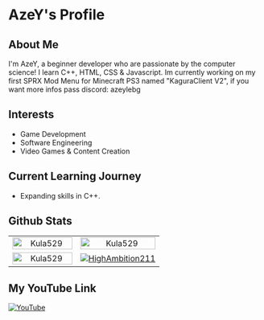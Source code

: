 # AzeY's Profile
## About Me

I'm AzeY, a beginner developer who are passionate by the computer science! I learn C++, HTML, CSS & Javascript.
Im currently working on my first SPRX Mod Menu for Minecraft PS3 named "KaguraClient V2", if you want more infos pass discord: azeylebg

## Interests

- Game Development
- Software Engineering
- Video Games & Content Creation

## Current Learning Journey

- Expanding skills in C++.

## Github Stats
 <table align="center">
  <tr>
    <td align="center" width="45%">
        <a href="#-my-github-stats--"><img width="100%" src="https://gh-readme-profile.vercel.app/api?username=Kula529&theme=neon-dark&border_width=0&border_radius=15.2&hide_border=true" alt="Kula529" /></a>
    </td>
    <td align="center" width="55%">
        <a href="#-my-github-stats--"><img width="100%" src="https://github-profile-summary-cards.vercel.app/api/cards/profile-details?username=Kula529&theme=2077" alt="Kula529" /></a>
    </td>
  </tr>
  <tr>
    <td align="center" width="40%">
        <a href="#-my-github-stats--"><img width="100%" src="https://github-readme-streak-stats.herokuapp.com?user=Kula529&theme=dark&hide_border=true&border_radius=9.4&ring=3A0CA3&fire=D62828&dates=00F5D4&sideLabels=FFC300&stroke=8338EC&currStreakLabel=FFC300" alt="Kula529" /></a>
    </td>
    <td align="center" width="60%">
        <a href="#-my-github-stats--"><img src="https://github-readme-activity-graph.vercel.app/graph/?username=HighAmbition211&bg_color=000&color=F8D866&line=F85D7F&point=FFFFFF&area=true&custom_title=Contribution%20Graph&height=350&days=20&hide_border=true" alt="HighAmbition211" /></a>
    </td>
  </tr>
</table>

## My YouTube Link

<a href="https://www.youtube.com/@AzeYLeBg" target="_blank">
  <img src="https://img.shields.io/badge/YouTube-AzeY-purple?style=for-the-badge&logo=youtube&logoColor=white" alt="YouTube">
</a>
